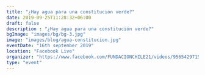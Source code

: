 ```yaml
---
title: "¿Hay agua para una constitución verde?"
date: 2019-09-25T11:28:32+06:00
draft: false
description : "¿Hay agua para una constitución verde?"
bgImage: "images/bg/bg-3.jpg"
image: "images/blog/agua-constitucion.jpg"
eventDate: "16th september 2019"
location: "Facebook Live"
organizer: "https://www.facebook.com/FUNDACIONCHILE21/videos/956542971503303"
type: "event"
---
```


